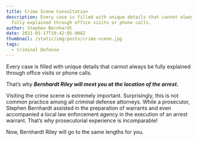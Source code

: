 ```yaml
---
title: Crime Scene Consultation
description: Every case is filled with unique details that cannot always be
  fully explained through office visits or phone calls.
author: Stephen Bernhardt
date: 2021-05-17T19:42:05.008Z
thumbnail: /static/img/posts/crime-scene.jpg
tags:
  - Criminal Defense
---
```

Every case is filled with unique details that cannot always be fully explained through office visits or phone calls.

That’s why ***Bernhardt Riley will meet you at the location of the arrest*.**

Visiting the crime scene is extremely important. Surprisingly, this is not common practice among all criminal defense attorneys. While a prosecutor, Stephen Bernhardt assisted in the preparation of warrants and even accompanied a local law enforcement agency in the execution of an arrest warrant. That’s why prosecutorial experience is incomparable!

Now, Bernhardt Riley will go to the same lengths for you.